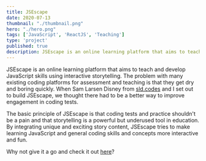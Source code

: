 ```yaml
---
title: JSEscape
date: 2020-07-13
thumbnail: "./thumbnail.png"
hero: "./hero.png"
tags: ['JavaScript', 'ReactJS', 'Teaching']
type: 'project'
published: true
description: JSEscape is an online learning platform that aims to teach and develop Javascript skills using interactive storytelling.
---
```


JSEscape is an online learning platform that aims to teach and develop JavaScript skills using interactive storytelling. The problem with many existing coding platforms for assessment and teaching is that they get dry and boring quickly. When Sam Larsen Disney from [sld.codes](https://sld.codes) and I set out to build JSEscape, we thought there had to be a better way to improve engagement in coding tests.

The basic principle of JSEscape is that coding tests and practice shouldn't be a pain and that storytelling is a powerful but underused tool in education. By integrating unique and exciting story content, JSEscape tries to make learning JavaScript and general coding skills and concepts more interactive and fun.

Why not give it a go and check it out [here](https://jsescape.app)?
